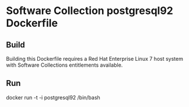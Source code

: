 Software Collection postgresql92 Dockerfile
===================

Build
-----

Building this Dockerfile requires a Red Hat Enterprise Linux 7 host
system with Software Collections entitlements available.

Run
-----

docker run -t -i postgresql92 /bin/bash
